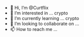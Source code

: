 - 👋 Hi, I’m @Curtflix
- 👀 I’m interested in ... crypto
- 🌱 I’m currently learning ... crypto
- 💞️ I’m looking to collaborate on ...
- 📫 How to reach me ...

<!---
Curtflix/Curtflix is a ✨ special ✨ repository because its `README.md` (this file) appears on your GitHub profile.
You can click the Preview link to take a look at your changes.
--->
